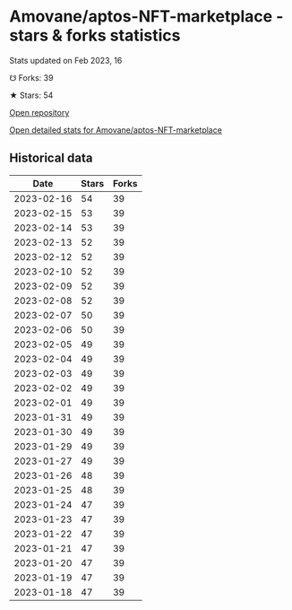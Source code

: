 # Amovane/aptos-NFT-marketplace - stars & forks statistics

Stats updated on Feb 2023, 16

☋ Forks: 39

★ Stars: 54

[Open repository](https://github.com/Amovane/aptos-NFT-marketplace)

[Open detailed stats for Amovane/aptos-NFT-marketplace](https://reviewgithub.com/rep/Amovane/aptos-NFT-marketplace)

## Historical data
| Date | Stars | Forks |
|------|-------|-------|
| 2023-02-16 | 54 | 39 | 
| 2023-02-15 | 53 | 39 | 
| 2023-02-14 | 53 | 39 | 
| 2023-02-13 | 52 | 39 | 
| 2023-02-12 | 52 | 39 | 
| 2023-02-10 | 52 | 39 | 
| 2023-02-09 | 52 | 39 | 
| 2023-02-08 | 52 | 39 | 
| 2023-02-07 | 50 | 39 | 
| 2023-02-06 | 50 | 39 | 
| 2023-02-05 | 49 | 39 | 
| 2023-02-04 | 49 | 39 | 
| 2023-02-03 | 49 | 39 | 
| 2023-02-02 | 49 | 39 | 
| 2023-02-01 | 49 | 39 | 
| 2023-01-31 | 49 | 39 | 
| 2023-01-30 | 49 | 39 | 
| 2023-01-29 | 49 | 39 | 
| 2023-01-27 | 49 | 39 | 
| 2023-01-26 | 48 | 39 | 
| 2023-01-25 | 48 | 39 | 
| 2023-01-24 | 47 | 39 | 
| 2023-01-23 | 47 | 39 | 
| 2023-01-22 | 47 | 39 | 
| 2023-01-21 | 47 | 39 | 
| 2023-01-20 | 47 | 39 | 
| 2023-01-19 | 47 | 39 | 
| 2023-01-18 | 47 | 39 | 

